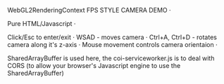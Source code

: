 WebGL2RenderingContext FPS STYLE CAMERA DEMO · 

Pure HTML/Javascript · 

Click/Esc to enter/exit · 
WSAD - moves camera · 
Ctrl+A, Ctrl+D - rotates camera along it's z-axis · 
Mouse movement controls camera orientaion · 

SharedArrayBuffer is used here, the coi-serviceworker.js is to deal with CORS  (to allow your browser's Javascript engine to use the SharedArrayBuffer)
